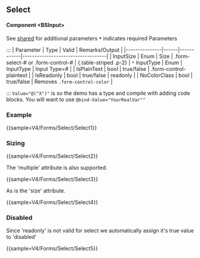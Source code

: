 ﻿## Select
#### Component \<BSInput\>
See [shared](forms/shared) for additional parameters
**`*`** indicates required Parameters

:::
| Parameter     | Type | Valid      | Remarks/Output                    | 
|---------------|------|------------|-----------------------------------|
| InputSize     | Enum | Size       | .form-select-# or .form-control-# | {.table-striped .p-2}
| `*` InputType | Enum | InputType  | Input Type=#                      |
| IsPlainText   | bool | true/false | .form-control-plaintext           |
| IsReadonly    | bool | true/false | readonly                          |
| NoColorClass  | bool | true/false | Removes `.form-control-color`     |

:::
`Value="@("X")"` is so the demo has a type and compile with adding code blocks. You will want to use `@bind-Value="YourRealVar""`

### Example

{{sample=V4/Forms/Select/Select1}}

### Sizing

{{sample=V4/Forms/Select/Select2}}

The 'multiple' attribute is also supported.

{{sample=V4/Forms/Select/Select3}}

As is the 'size' attribute.

{{sample=V4/Forms/Select/Select4}}

### Disabled
Since 'readonly' is not valid for select we automatically assign it's true value to 'disabled'

{{sample=V4/Forms/Select/Select5}}
